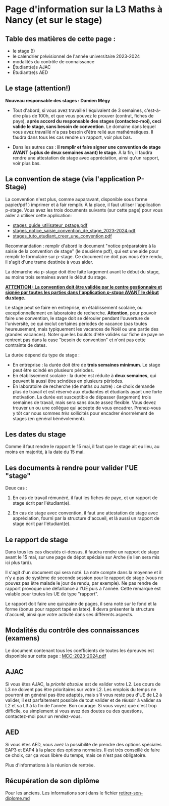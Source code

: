 Page d'information sur la L3 Maths à Nancy (et sur le stage)
==========================================




Table des matières de cette page :
----------------------------------

- le stage (!)
- le calendrier prévisionnel de l'année universitaire 2023-2024
- modalités du contrôle de connaissance
- Étudiant(e)s AJAC
- Étudiant(e)s AED


Le stage (attention!)
---------------------


**Nouveau responsable des stages : Damien Mégy**


- Tout d'abord, si vous avez travaillé l'équivalent de 3 semaines, c'est-à-dire plus de 100h, et que vous pouvez le prouver (contrat, fiches de paye), **après accord du responsable des stages (contactez-moi), ceci valide le stage, sans besoin de convention**. Le domaine dans lequel vous avez travaillé n'a pas besoin d'être relié aux mathématiques. Il faudra dans tous les cas rendre un rapport, voir plus bas.

- Dans les autres cas : **il remplir et faire signer une convention de stage AVANT (=plus de deux semaines avant) le stage**. À la fin, il faudra rendre une attestation de stage avec appréciation, ainsi qu'un rapport, voir plus bas.

La convention de stage (via l'application P-Stage)
----------------------

La convention n'est plus, comme auparavant, disponible sous forme papier/pdf ) imprimer et à fair remplir.
À la place, il faut utiliser l'application p-stage. Vous avez les trois documents suivants (sur cette page) pour vous aider à utiliser cette application:
- [stages_guide_utilisateur_pstage.pdf](https://raw.githubusercontent.com/dmegy/L3/main/stages_guide_utilisateur_pstage.pdf)
- [stages_notice_saisie_convention_de_stage_2023-2024.pdf](https://raw.githubusercontent.com/dmegy/L3/main/stages_notice_saisie_convention_de_stage_2023-2024.pdf)
- [stages_tuto_etudiant_creer_une_convention.pdf](https://raw.githubusercontent.com/dmegy/L3/main/stages_tuto_etudiant_creer_une_convention.pdf)

Recommandation : remplir d'abord le document "notice préparatoire à la saisie de la convention de stage" (le deuxième pdf), qui est une aide pour remplir le formulaire sur p-stage. Ce document ne doit pas nous être rendu, il s'agit d'une trame destinée à vous aider.



La démarche via p-stage doit être faite largement avant le début du stage, au moins trois semaines avant le début du stage.

<ins>**ATTENTION : La convention doit être validée par le centre gestionnaire et signée par toutes les parties dans l'application *p-stage* AVANT le début du stage.**</ins>


Le stage peut se faire en entreprise, en établissement scolaire, ou exceptionnellement en laboratoire de recherche. **Attention**, pour pouvoir faire une convention, le stage doit se dérouler pendant l'ouverture de l'université, ce qui exclut certaines périodes de vacance (pas toutes heureusement, mais typiquement les vacances de Noël ou une partie des grandes vacances). Noter que les boulots d'été validés sur fiche de paye ne rentrent pas dans la case "besoin de convention" et n'ont pas cette contrainte de dates.



 La durée dépend du type de stage :
   - En entreprise : la durée doit être de **trois semaines minimum**. Le stage peut être scindé en plusieurs périodes.
   - En établissement scolaire : la durée est réduite à **deux semaines**, qui peuvent là aussi être scindées en plusieurs périodes.
   - En laboratoire de recherche (de maths ou autre) : ce choix demande plus de travail et est réservé aux étudiantes et étudiants ayant une forte motivation. La durée est susceptible de dépasser (largement) trois semaines de travail, mais sera sans doute assez flexible. Vous devez trouver un ou une collègue qui accepte de vous encadrer. Prenez-vous y tôt car nous sommes *très* sollicités pour encadrer énormément de stages (en général bénévolement).

Les dates du stage
-------------------

Comme il faut rendre le rapport le 15 mai, il faut que le stage ait eu lieu, au moins en majorité, à la date du 15 mai.

Les documents à rendre pour valider l'UE "stage"
------------------------

Deux cas : 

1) En cas de travail rémunéré, il faut les fiches de paye, et un rapport de stage écrit par l'étudiant(e).

2) En cas de stage avec convention, il faut une attestation de stage avec appréciation, fourni par la structure d'accueil, et là aussi un rapport de stage écrit par l'étudiant(e).


Le rapport de stage
-------------------

Dans tous les cas discutés ci-dessus, il faudra rendre un rapport de stage avant le 15 mai, sur une page de dépot spéciale sur Arche (le lien sera mis ici plus tard).

Il s'agit d'un document qui sera noté. La note compte dans la moyenne et il n'y a pas de système de seconde session pour le rapport de stage (vous ne pouvez pas être malade le jour de rendu, par exemple). Ne pas rendre de rapport provoque une défaillance à l'UE puis à l'année. Cette remarque est valable pour toutes les UE de type "rapport".

Le rapport doit faire une quinzaine de pages, il sera noté sur le fond et la forme (bonus pour rapport tapé en latex). Il devra présenter la structure d'accueil, ainsi que votre activité dans ses différents aspects.


Modalités du contrôle des connaissances (examens)
---------------------------------------


Le document contenant tous les coefficients de toutes les épreuves est disponible sur cette page : [MCC-2023-2024.pdf](MCC-2023-2024.pdf)


AJAC
----

Si vous êtes AJAC, la *priorité absolue* est de valider votre L2. Les cours de L3 ne doivent pas être prioritaires sur votre L2. Les emplois du temps ne pourront en général pas être adaptés, mais s'il vous reste peu d'UE de L2 à valider, il est parfaitement possible de tout valider et de réussir à valider sa L2 et sa L3 à la fin de l'année. Bon courage.
Si vous voyez que c'est trop difficile, ou simplement si vous avez des doutes ou des questions, contactez-moi pour un rendez-vous.

AED
---

Si vous êtes AED, vous avez la possibilité de prendre des options spéciales EAP3 et EAP4 à la place des options normales. Il est très conseillé de faire ce choix, car ça vous libère du temps, mais ce n'est pas obligatoire.

Plus d'informations à la réunion de rentrée.




Récupération de son diplôme
---------------------------
Pour les anciens. Les informations sont dans le fichier [retirer-son-diplome.md](retirer-son-diplome.md)







